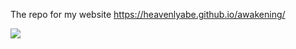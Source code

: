 The repo for my website https://heavenlyabe.github.io/awakening/

![](https://png.pngtree.com/png-clipart/20201223/ourlarge/pngtree-religious-bible-clipart-png-image_2637384.jpg)
